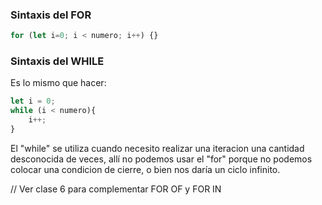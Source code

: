 ### Sintaxis del FOR
```js
for (let i=0; i < numero; i++) {}
```

### Sintaxis del WHILE
Es lo mismo que hacer:

```js
let i = 0;
while (i < numero){
    i++;
}
```

El "while" se utiliza cuando necesito realizar una iteracion una cantidad desconocida de veces, allí no podemos usar el "for" porque no podemos colocar una condicion de cierre, o bien nos daría un ciclo infinito.

// Ver clase 6 para complementar FOR OF y FOR IN

